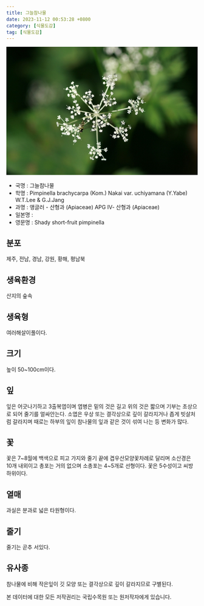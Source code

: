 ```yaml
---
title: 그늘참나물
date: 2023-11-12 00:53:28 +0800
category: [식물도감]
tag: [식물도감]
---
```




![그늘참나물](/assets/img/fileUpload/plants/basic/Umbelliferae/Pimpinella/19698/2_th2.jpg)
- 국명 : 그늘참나물
- 학명 : Pimpinella brachycarpa (Kom.) Nakai var. uchiyamana (Y.Yabe) W.T.Lee & G.J.Jang
- 과명 : 앵글러 - 산형과 (Apiaceae) APG Ⅳ- 산형과 (Apiaceae)
- 일본명 : 
- 영문명 : Shady short-fruit pimpinella


## 분포
제주, 전남, 경남, 강원, 황해, 평남북
## 생육환경
산지의 숲속
## 생육형
여러해살이풀이다.
## 크기
높이 50~100cm이다.
## 잎
잎은 어긋나기하고 3출복엽이며 엽병은 밑의 것은 길고 위의 것은 짧으며 기부는 초상으로 되어 줄기를 얼싸안는다. 소엽은 우상 또는 결각상으로 깊이 갈라지거나 좁게 빗살처럼 갈라지며 때로는 하부의 잎이 참나물의 잎과 같은 것이 섞여 나는 등 변화가 많다.
## 꽃
꽃은 7~8월에 백색으로 피고 가지와 줄기 끝에 겹우산모양꽃차례로 달리며 소산경은 10개 내외이고 총포는 거의 없으며 소총포는 4~5개로 선형이다. 꽃은 5수성이고 씨방 하위이다.
## 열매
과실은 분과로 넓은 타원형이다.
## 줄기
줄기는 곧추 서있다.
## 유사종
참나물에 비해 작은잎이 깃 모양 또는 결각상으로 깊이 갈라지므로 구별된다. 






본 데이터에 대한 모든 저작권리는 국립수목원 또는 원저작자에게 있습니다.
